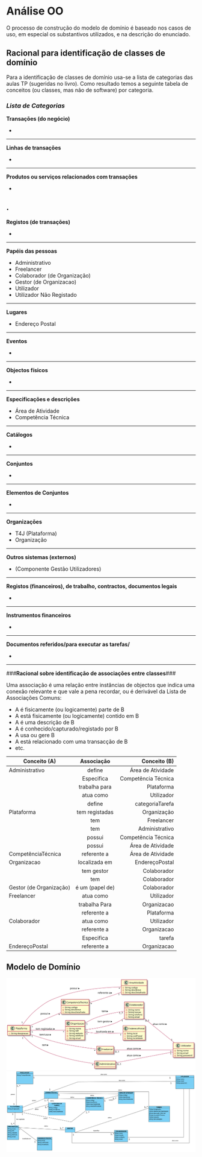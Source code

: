 # Análise OO #
O processo de construção do modelo de domínio é baseado nos casos de uso, em especial os substantivos utilizados, e na descrição do enunciado.
## Racional para identificação de classes de domínio ##
Para a identificação de classes de domínio usa-se a lista de categorias das aulas TP (sugeridas no livro). Como resultado temos a seguinte tabela de conceitos (ou classes, mas não de software) por categoria.

### _Lista de Categorias_ ###

**Transações (do negócio)**

*

---

**Linhas de transações**

*

---

**Produtos ou serviços relacionados com transações**

*  
.
---


**Registos (de transações)**

*  

---  


**Papéis das pessoas**

* Administrativo
* Freelancer
* Colaborador (de Organização)
* Gestor (de Organizacao)
* Utilizador
* Utilizador Não Registado

---


**Lugares**

*  Endereço Postal

---

**Eventos**

*

---


**Objectos físicos**

*

---


**Especificações e descrições**

*  Área de Atividade
*  Competência Técnica


---


**Catálogos**

*  

---


**Conjuntos**

*  

---


**Elementos de Conjuntos**

*  

---


**Organizações**

*  T4J (Plataforma)
*  Organização

---

**Outros sistemas (externos)**

*  (Componente Gestão Utilizadores)


---


**Registos (financeiros), de trabalho, contractos, documentos legais**

*

---


**Instrumentos financeiros**

*  

---


**Documentos referidos/para executar as tarefas/**

*
---



###**Racional sobre identificação de associações entre classes**###

Uma associação é uma relação entre instâncias de objectos que indica uma conexão relevante e que vale a pena recordar, ou é derivável da Lista de Associações Comuns:

+ A é fisicamente (ou logicamente) parte de B
+ A está fisicamente (ou logicamente) contido em B
+ A é uma descrição de B
+ A é conhecido/capturado/registado por B
+ A usa ou gere B
+ A está relacionado com uma transacção de B
+ etc.



| Conceito (A) 		|  Associação   		|  Conceito (B) |
|----------	   		|:-------------:		|------:       |
| Administrativo  	| define    		 	| Área de Atividade  |
|   					      | Especifica          | Competência Técnica  |
|   					      | trabalha para   | Plataforma  |
|						        | atua como			  | Utilizador |
|                   | define          | categoriaTarefa |
| Plataforma			| tem registadas    | Organização  |
|						| tem     			| Freelancer  |
|						| tem     			| Administrativo  |
| 						| possui     			| Competência Técnica  |
| 						| possui     			| Área de Atividade  |
| CompetênciaTécnica| referente a       | Área de Atividade  |
| Organizacao			| localizada em     	   | EndereçoPostal  |
|						| tem gestor     	| Colaborador |
|						| tem		     		| Colaborador |
| Gestor (de Organização)| é um (papel de)| Colaborador |
| Freelancer			| atua como			| Utilizador |
|                   | trabalha Para | Organizacao |
|                     | referente a | Plataforma  |
| Colaborador			| atua como			| Utilizador |
|                 | referente a   | Organizacao |
|                 | Especifica    | tarefa      |
| EndereçoPostal  | referente a | Organizacao|


## Modelo de Domínio

![MD.svg](MD.svg)
![MD_MD.png](MD_MD.png)
